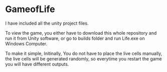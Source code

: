 # GameofLife

I have included all the unity project files. 

To view the game, you either have to download this whole repository and run it from Unity software, or go to builds folder and run Life.exe on Windows Computer.

To make it simple, Initinally, You do not have to place the live cells manually, the live cells will be generated randomly, so everytime you restart the game you will have different outputs.
